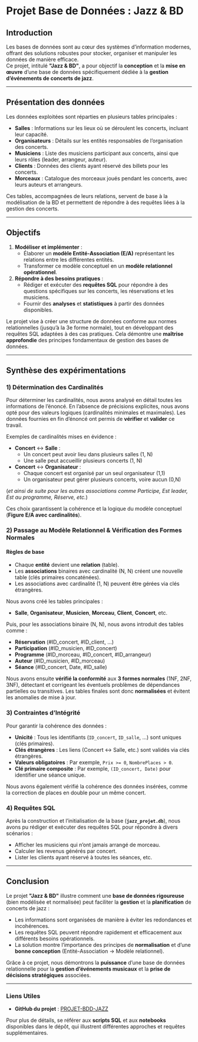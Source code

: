 # Projet Base de Données : Jazz & BD

## Introduction

Les bases de données sont au cœur des systèmes d’information modernes, offrant des solutions robustes pour stocker, organiser et manipuler les données de manière efficace.  
Ce projet, intitulé **"Jazz & BD"**, a pour objectif la **conception** et la **mise en œuvre** d’une base de données spécifiquement dédiée à la **gestion d’événements de concerts de jazz**.

---

## Présentation des données

Les données exploitées sont réparties en plusieurs tables principales :

- **Salles** : Informations sur les lieux où se déroulent les concerts, incluant leur capacité.  
- **Organisateurs** : Détails sur les entités responsables de l’organisation des concerts.  
- **Musiciens** : Liste des musiciens participant aux concerts, ainsi que leurs rôles (leader, arrangeur, auteur).  
- **Clients** : Données des clients ayant réservé des billets pour les concerts.  
- **Morceaux** : Catalogue des morceaux joués pendant les concerts, avec leurs auteurs et arrangeurs.

Ces tables, accompagnées de leurs relations, servent de base à la modélisation de la BD et permettent de répondre à des requêtes liées à la gestion des concerts.

---

## Objectifs

1. **Modéliser et implémenter** :
   - Élaborer un **modèle Entité-Association (E/A)** représentant les relations entre les différentes entités.  
   - Transformer ce modèle conceptuel en un **modèle relationnel opérationnel**.
2. **Répondre à des besoins pratiques** :
   - Rédiger et exécuter des **requêtes SQL** pour répondre à des questions spécifiques sur les concerts, les réservations et les musiciens.  
   - Fournir des **analyses** et **statistiques** à partir des données disponibles.

Le projet vise à créer une structure de données conforme aux normes relationnelles (jusqu’à la 3e forme normale), tout en développant des requêtes SQL adaptées à des cas pratiques. Cela démontre une **maîtrise approfondie** des principes fondamentaux de gestion des bases de données.

---

## Synthèse des expérimentations

### 1) Détermination des Cardinalités

Pour déterminer les cardinalités, nous avons analysé en détail toutes les informations de l’énoncé. En l’absence de précisions explicites, nous avons opté pour des valeurs logiques (cardinalités minimales et maximales). Les données fournies en fin d’énoncé ont permis de **vérifier** et **valider** ce travail.

Exemples de cardinalités mises en évidence :

- **Concert** ↔ **Salle** :  
  - Un concert peut avoir lieu dans plusieurs salles (1, N)  
  - Une salle peut accueillir plusieurs concerts (1, N)  
- **Concert** ↔ **Organisateur** :  
  - Chaque concert est organisé par un seul organisateur (1,1)  
  - Un organisateur peut gérer plusieurs concerts, voire aucun (0,N)

(*et ainsi de suite pour les autres associations comme Participe, Est leader, Est au programme, Réserve, etc.*)

Ces choix garantissent la cohérence et la logique du modèle conceptuel (**Figure E/A avec cardinalités**).

### 2) Passage au Modèle Relationnel & Vérification des Formes Normales

#### Règles de base

- Chaque **entité** devient une **relation** (table).  
- Les **associations** binaires avec cardinalité (N, N) créent une nouvelle table (clés primaires concaténées).  
- Les associations avec cardinalité (1, N) peuvent être gérées via clés étrangères.

Nous avons créé les tables principales :

- **Salle**, **Organisateur**, **Musicien**, **Morceau**, **Client**, **Concert**, etc.

Puis, pour les associations binaire (N, N), nous avons introduit des tables comme :  
- **Réservation** (#ID_concert, #ID_client, …)  
- **Participation** (#ID_musicien, #ID_concert)  
- **Programme** (#ID_morceau, #ID_concert, #ID_arrangeur)  
- **Auteur** (#ID_musicien, #ID_morceau)  
- **Séance** (#ID_concert, Date, #ID_salle)

Nous avons ensuite **vérifié la conformité** aux **3 formes normales** (1NF, 2NF, 3NF), détectant et corrigeant les éventuels problèmes de dépendances partielles ou transitives. Les tables finales sont donc **normalisées** et évitent les anomalies de mise à jour.

### 3) Contraintes d’Intégrité

Pour garantir la cohérence des données :

- **Unicité** : Tous les identifiants (`ID_concert`, `ID_salle`, …) sont uniques (clés primaires).  
- **Clés étrangères** : Les liens (Concert ↔ Salle, etc.) sont validés via clés étrangères.  
- **Valeurs obligatoires** : Par exemple, `Prix >= 0`, `NombrePlaces > 0`.  
- **Clé primaire composite** : Par exemple, `(ID_concert, Date)` pour identifier une séance unique.

Nous avons également vérifié la cohérence des données insérées, comme la correction de places en double pour un même concert.

### 4) Requêtes SQL

Après la construction et l’initialisation de la base (**`jazz_projet.db`**), nous avons pu rédiger et exécuter des requêtes SQL pour répondre à divers scénarios :

- Afficher les musiciens qui n’ont jamais arrangé de morceau.  
- Calculer les revenus générés par concert.  
- Lister les clients ayant réservé à toutes les séances, etc.

---

## Conclusion

Le projet **"Jazz & BD"** illustre comment une **base de données rigoureuse** (bien modélisée et normalisée) peut faciliter la **gestion** et la **planification** de concerts de jazz :

- Les informations sont organisées de manière à éviter les redondances et incohérences.  
- Les requêtes SQL peuvent répondre rapidement et efficacement aux différents besoins opérationnels.  
- La solution montre l’importance des principes de **normalisation** et d’une **bonne conception** (Entité-Association → Modèle relationnel).

Grâce à ce projet, nous démontrons la **puissance** d’une base de données relationnelle pour la **gestion d’événements musicaux** et la **prise de décisions stratégiques** associées.

---

### Liens Utiles

- **GitHub du projet** : [PROJET-BDD-JAZZ](https://github.com/amenallah01/PROJET-BDD-JAZZ.git)

Pour plus de détails, se référer aux **scripts SQL** et aux **notebooks** disponibles dans le dépôt, qui illustrent différentes approches et requêtes supplémentaires.
